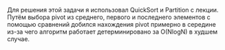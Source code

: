 Для решения этой задачи я использовал QuickSort и Partition с лекции. Путём выбора pivot из среднего, первого и последнего элементов с помощью сравнений добился нахождения pivot примерно в середине из-за чего алгоритм работает детерминировано за O(NlogN) в худшем случае.